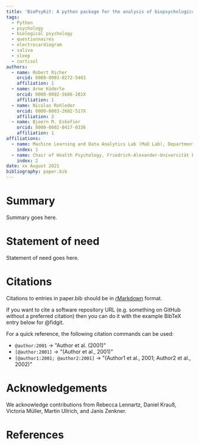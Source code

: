 ```yaml
---
title: 'BioPsyKit: A python package for the analysis of biopsychological data'  
tags:
  - Python
  - psychology
  - biological psychology
  - questionnaires
  - electrocardiogram
  - saliva
  - sleep
  - cortisol
authors:
  - name: Robert Richer  
    orcid: 0000-0003-0272-5403  
    affiliation: 1
  - name: Arne Küderle  
    orcid: 0000-0002-5686-281X  
    affiliation: 1
  - name: Nicolas Rohleder  
    orcid: 0000-0003-2602-517X    
    affiliation: 2
  - name: Bjoern M. Eskofier  
    orcid: 0000-0002-0417-0336  
    affiliation: 1
affiliations:
  - name: Machine Learning and Data Analytics Lab (MaD Lab), Department Artificial Intelligence in Biomedical Engineering (AIBE), Friedrich-Alexander-Universität Erlangen-Nürnberg (FAU)  
    index: 1
  - name: Chair of Health Psychology, Friedrich-Alexander-Universität Erlangen-Nürnberg (FAU)  
    index: 2
date: xx August 2021
bibliography: paper.bib
---
```


# Summary

Summary goes here.

# Statement of need

Statement of need goes here.

# Citations

Citations to entries in paper.bib should be in
[rMarkdown](http://rmarkdown.rstudio.com/authoring_bibliographies_and_citations.html)
format.

If you want to cite a software repository URL (e.g. something on GitHub without a preferred
citation) then you can do it with the example BibTeX entry below for @fidgit.

For a quick reference, the following citation commands can be used:
- `@author:2001`  ->  "Author et al. (2001)"
- `[@author:2001]` -> "(Author et al., 2001)"
- `[@author1:2001; @author2:2001]` -> "(Author1 et al., 2001; Author2 et al., 2002)"


# Acknowledgements

We acknowledge contributions from Rebecca Lennartz, Daniel Krauß, Victoria Müller, Martin Ullrich, and Janis Zenkner.

# References
